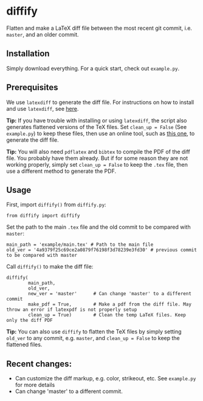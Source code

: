 # diffify
Flatten and make a LaTeX diff file between the most recent git commit, i.e. `master`, and an older commit.

## Installation
Simply download everything. For a quick start, check out `example.py`.

## Prerequisites 
We use `latexdiff` to generate the diff file. For instructions on how to install and use `latexdiff`, see [here](https://www.overleaf.com/learn/latex/Articles/Using_Latexdiff_For_Marking_Changes_To_Tex_Documents).

**Tip:** If you have trouble with installing or using `latexdiff`, the script also generates flattened versions of the TeX files. Set `clean_up = False` (See `example.py`) to keep these files, then use an online tool, such as [this one](https://3142.nl/latex-diff/), to generate the diff file. 

**Tip:** You will also need `pdflatex` and `bibtex` to compile the PDF of the diff file. You probably have them already. But if for some reason they are not working properly, simply set `clean_up = False` to keep the `.tex` file, then use a different method to generate the PDF.

## Usage

First, import `diffify()` from `diffify.py`:
```
from diffify import diffify
```
Set the path to the main `.tex` file and the old commit to be compared with `master`:
```
main_path = 'example/main.tex' # Path to the main file
old_ver = '4a9379f25c69ce2a0879f76198f3d78239e3fd30' # previous commit to be compared with master
```
Call `diffify()` to make the diff file: 
```
diffify(
        main_path,
        old_ver,
        new_ver = 'master'      # Can change 'master' to a different commit
        make_pdf = True,        # Make a pdf from the diff file. May throw an error if latexpdf is not properly setup
        clean_up = True)        # Clean the temp LaTeX files. Keep only the diff PDF
```
**Tip:** You can also use ``diffify`` to flatten the TeX files by simply setting `old_ver` to any commit, e.g. `master`, and `clean_up = False` to keep the flattened files.

## Recent changes: 

* Can customize the diff markup, e.g. color, strikeout, etc. See `example.py` for more details  
* Can change 'master' to a different commit.

